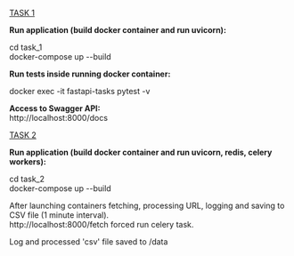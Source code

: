 <u>TASK 1</u>

<b>Run application (build docker container and run uvicorn):</b>

 cd task_1<br>
 docker-compose up --build


<b>Run tests inside running docker container:</b> 

docker exec -it fastapi-tasks pytest -v
<br>

<b>Access to Swagger API:</b><br>
http://localhost:8000/docs

<u>TASK 2</u>

<b>Run application (build docker container and run uvicorn, redis, celery workers):</b>

cd task_2<br>
docker-compose up --build<br>

 After launching containers fetching, processing URL, logging and saving to CSV file  (1 minute interval).<br>
http://localhost:8000/fetch forced run celery task. <br>

Log and processed 'csv' file saved to /data
